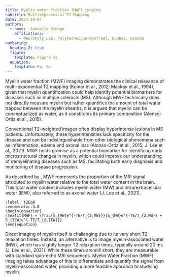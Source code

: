```yaml
---
title: Myelin water fraction (MWF) imaging
subtitle: Multiexponential T2 Mapping
date: 2024-10-07
authors:
  - name:  Samuelle Stonge
    affiliations:
      - NeuroPoly Lab, Polytechnique Montreal, Quebec, Canada
numbering:
  heading_2: true
  figure:
    template: Figure %s
  equation:
    template: Eq. %s
---
```


Myelin water fraction (MWF) imaging demonstrates the clinical relevance of multi-exponential T2 mapping (Kumar et al., 2012; Mackay et al., 1994), given that myelin quantification could help identify potential biomarkers for diseases such as multiple sclerosis (MS). Although MWF technically does not directly measure myelin but rather quantifies the amount of total water trapped between the myelin sheaths, it is argued that myelin can be conceptualized as water, as it constitutes its primary composition (Alonso-Ortiz et al., 2015). 

Conventional T2-weighted images often display hyperintense lesions in MS patients. Unfortunately, these hyperintensities lack specificity for the disease and can be indistinguishable from other biological phenomena such as inflammation, edema and axonal loss (Alonso-Ortiz et al., 2015; J. Lee et al., 2021). MWF holds promise as a potential biomarker for identifying early microstructural changes in myelin, which could improve our understanding of demyelinating diseases such as MS, facilitating both early diagnosis and monitoring of disease progression. 

As described by [](#t2Eq8), MWF represents the proportion of the MRI signal attributed to myelin water relative to the total water content in the brain. This total water content includes myelin water (MW) and intra/extracellular water (IEW), also referred to as axonal water (J. Lee et al., 2021). 

```{math}
:label: t2Eq8
:enumerator:3.8
\begin{equation}
\textit{MWF} = \frac{S_{MW}e^{-TE/T_{2,MW}}}{S_{MW}e^{-TE/T_{2,MW}} + S_{IEW}e^{-TE/T_{2,IEW}}}
\end{equation}
```

Direct imaging of myelin itself is challenging due to its very short T2 relaxation times. Instead, an alternative is to image myelin-associated water (MW), which has slightly longer T2 relaxation times, typically around 20 ms (J. Lee et al., 2021). While these times are still short, they are measurable with standard spin-echo MRI sequences. Myelin Water Fraction (MWF) imaging takes advantage of this to differentiate and quantify the signal from myelin-associated water, providing a more feasible approach to studying myelin. 